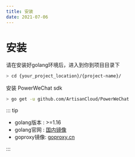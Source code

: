 ```yaml
---
title: 安装
date: 2021-07-06
---
```


# 安装

请在安装好golang环境后，进入到你到项目目录下

``` bash
> cd {your_project_location}/{project-name}/
```

安装 PowerWeChat sdk

``` bash
> go get -u github.com/ArtisanCloud/PowerWeChat
```


::: tip

* golang版本 :  >=1.16
* golang官网 :  [国内镜像](https://golang.google.cn/dl/)
* goproxy镜像:  [goproxy.cn](https://goproxy.cn/)

:::
